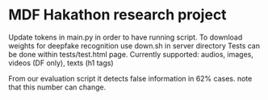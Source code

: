 # MDF Hakathon research project

Update tokens in main.py in order to have running script.
To download weights for deepfake recognition use down.sh in server directory
Tests can be done within tests/test.html page.
Currently supported: audios, images, videos (DF only), texts (h1 tags)

From our evaluation script it detects false information in 62% cases. note that this number can change.
